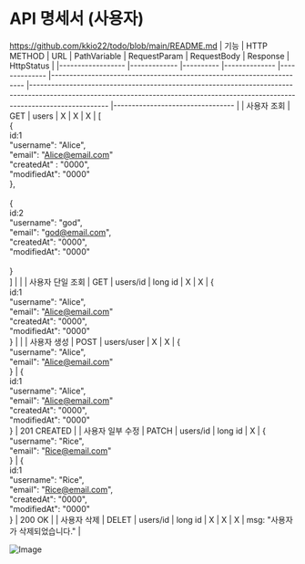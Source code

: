 # API 명세서 (사용자)
https://github.com/kkio22/todo/blob/main/README.md
| 기능             	| HTTP METHOD 	| URL      	| PathVariable 	| RequestParam 	| RequestBody                                                          	| Response                                                                                                                                                                        	| HttpStatus                      	|
|------------------	|-------------	|----------	|--------------	|--------------	|----------------------------------------------------------------------	|---------------------------------------------------------------------------------------------------------------------------------------------------------------------------------	|---------------------------------	|
| 사용자 조회      	| GET         	| users    	| X            	| X            	| X                                                                    	| [<br>{<br>    id:1<br>    "username": "Alice",<br>    "email": "Alice@email.com"<br>    "createdAt" : "0000",<br>    "modifiedAt": "0000"<br>},<br><br>{<br>    id:2<br>    "username": "god",<br>    "email": "god@email.com",<br>    "createdAt": "0000",<br>    "modifiedAt": "0000"<br><br>}<br>]   	|                                 	|
| 사용자 단일 조회 	| GET         	| users/id 	| long id      	| X            	| X                                                                    	| {<br>    id:1<br>    "username": "Alice",<br>    "email": "Alice@email.com"<br>    "createdAt": "0000",<br>    "modifiedAt": "0000"<br>}                                                                                               	|                                 	|
| 사용자 생성      	| POST        	| users/user    	| X            	| X            	| {<br>    "username": "Alice",<br>    "email": "Alice@email.com"<br>} 	| {<br>    id:1<br>    "username": "Alice",<br>    "email": "Alice@email.com"<br>    "createdAt": "0000",<br>    "modifiedAt": "0000"<br>}                                                                                               	| 201 CREATED                     	|
| 사용자 일부 수정 	| PATCH       	| users/id 	| long id      	| X            	| {<br>    "username": "Rice",<br>    "email": "Rice@email.com"<br>}   	| {<br>    id:1    <br>    "username": "Rice",<br>    "email": "Rice@email.com",<br>    "createdAt": "0000",<br>    "modifiedAt": "0000"<br>}                                                                                               	| 200 OK                          	|
| 사용자 삭제      	| DELET       	| users/id 	| long id      	| X            	| X                                                                    	| X                                                                                                                                                                               	| msg: "사용자가 삭제되었습니다." 	|




![Image](https://github.com/user-attachments/assets/16532abd-8981-4263-a715-4833b183c9e4)
